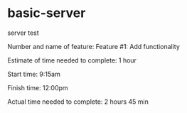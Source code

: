 # basic-server
server test

Number and name of feature: Feature #1: Add functionality

Estimate of time needed to complete: 1 hour

Start time: 9:15am

Finish time: 12:00pm

Actual time needed to complete: 2 hours 45 min